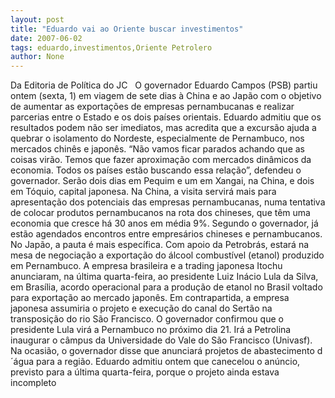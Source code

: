 ```yaml
---
layout: post
title: "Eduardo vai ao Oriente buscar investimentos"
date: 2007-06-02
tags: eduardo,investimentos,Oriente Petrolero
author: None
---
```

Da Editoria de Pol&iacute;tica do JC
&nbsp;
O governador Eduardo Campos (PSB) partiu ontem (sexta, 1)&nbsp;em viagem de sete dias &agrave; China e ao Jap&atilde;o com o objetivo de aumentar as exporta&ccedil;&otilde;es de empresas pernambucanas e realizar parcerias entre o Estado e os dois pa&iacute;ses orientais. Eduardo admitiu que os resultados podem n&atilde;o ser imediatos, mas acredita que a excurs&atilde;o ajuda a quebrar o isolamento do Nordeste, especialmente de Pernambuco, nos mercados chin&ecirc;s e japon&ecirc;s. 
&ldquo;N&atilde;o vamos ficar parados achando que as coisas vir&atilde;o. Temos que fazer aproxima&ccedil;&atilde;o com mercados din&acirc;micos da economia. Todos os pa&iacute;ses est&atilde;o buscando essa rela&ccedil;&atilde;o&rdquo;, defendeu o governador. 
Ser&atilde;o dois dias em Pequim e um em Xangai, na China, e dois em T&oacute;quio, capital japonesa. Na China, a visita servir&aacute; mais para apresenta&ccedil;&atilde;o dos potenciais das empresas pernambucanas, numa tentativa de colocar produtos pernambucanos na rota dos chineses, que t&ecirc;m uma economia que cresce h&aacute; 30 anos em m&eacute;dia 9%. Segundo o governador, j&aacute; est&atilde;o agendados encontros entre empres&aacute;rios chineses e pernambucanos. 
No Jap&atilde;o, a pauta &eacute; mais espec&iacute;fica. Com apoio da Petrobr&aacute;s, estar&aacute; na mesa de negocia&ccedil;&atilde;o a exporta&ccedil;&atilde;o do &aacute;lcool combust&iacute;vel (etanol) produzido em Pernambuco. A empresa brasileira e a trading japonesa Itochu anunciaram, na &uacute;ltima quarta-feira, ao presidente Luiz In&aacute;cio Lula da Silva, em Bras&iacute;lia, acordo operacional para a produ&ccedil;&atilde;o de etanol no Brasil voltado para exporta&ccedil;&atilde;o ao mercado japon&ecirc;s. Em contrapartida, a empresa japonesa assumiria o projeto e execu&ccedil;&atilde;o do canal do Sert&atilde;o na transposi&ccedil;&atilde;o do rio S&atilde;o Francisco. 
O governador confirmou que o presidente Lula vir&aacute; a Pernambuco no pr&oacute;ximo dia 21. Ir&aacute; a Petrolina inaugurar o c&acirc;mpus da Universidade do Vale do S&atilde;o Francisco (Univasf). Na ocasi&atilde;o, o governador disse que anunciar&aacute; projetos de abastecimento d&acute;&aacute;gua para a regi&atilde;o. Eduardo admitiu ontem que canecelou o an&uacute;ncio, previsto para a &uacute;ltima quarta-feira, porque o projeto ainda estava incompleto
 